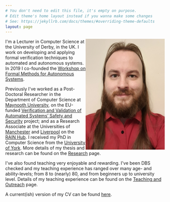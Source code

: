 ```yaml
---
# You don't need to edit this file, it's empty on purpose.
# Edit theme's home layout instead if you wanna make some changes
# See: https://jekyllrb.com/docs/themes/#overriding-theme-defaults
layout: page
---
```


<img alt="A picture of Matt Luckcuk taken in 2021. He is a white man with an oval face, long brown hair that comes over his shoulders, and a medium-length brown beard. He is smiling, slightly and looking straight into the camera lens." style="float: right" class="img-responsive" src="/files/images/MUCard.png">

I'm a Lecturer in Computer Science at the University of Derby, in the UK. I work on developing and applying formal verification techniques to automated and autonomous systems. In 2019 I co-founded the [Workshop on Formal Methods for Autonomous Systems](https://fmasworkshop.github.io/).

Previously I've worked as a Post-Doctoral Researcher in the Department of Computer Science at [Maynooth University](https://www.maynoothuniversity.ie/computer-science), on the EU-funded [Verification and Validation of Automated Systems’ Safety and Security](https://valu3s.eu/) project; and as a Research Associate at the Universities of [Manchester](https://www.cs.manchester.ac.uk/research/expertise/autonomy-and-verification/) and [Liverpool](https://www.liverpool.ac.uk/computer-science/) on the [RAIN Hub](https://rainhub.org.uk/). I received my PhD in Computer Science from the [University of York](https://www.cs.york.ac.uk/). More details of my thesis and research can be found on the [Research](/research/) page.

I've also found teaching very enjoyable and rewarding. I've been DBS checked and my teaching experience has ranged over many age- and ability-levels; from 8 to (nearly) 80, and from beginners up to university level. Details of my teaching experience can be found on the [Teaching and Outreach](/teaching/) page.

A current(ish) version of my CV can be found [here](/files/MSL-CV.pdf).

